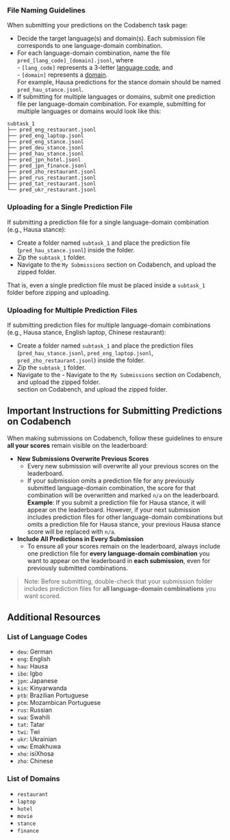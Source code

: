 ### File Naming Guidelines
When submitting your predictions on the Codabench task page:
 - Decide the target language(s) and domain(s). Each submission file corresponds to one language-domain combination.
 - For each language-domain combination, name the file `pred_[lang_code]_[domain].jsonl`, where <br>
		- `[lang_code]` represents a 3-letter [language code](#list-of-language-codes), and <br> 
		- `[domain]` represents a [domain](#list-of-domains).  
For example, Hausa predictions for the stance domain should be named `pred_hau_stance.jsonl`.
- If submitting for multiple languages or domains, submit one prediction file per language-domain combination. For example, submitting for multiple languages or domains would look like this:

```
subtask_1
├── pred_eng_restaurant.jsonl
├── pred_eng_laptop.jsonl
├── pred_eng_stance.jsonl
├── pred_deu_stance.jsonl
├── pred_hau_stance.jsonl
├── pred_jpn_hotel.jsonl
├── pred_jpn_finance.jsonl
├── pred_zho_restaurant.jsonl
├── pred_rus_restaurant.jsonl
├── pred_tat_restaurant.jsonl
└── pred_ukr_restaurant.jsonl
```

### Uploading for a Single Prediction File
If submitting a prediction file for a single language-domain combination (e.g., Hausa stance):
- Create a folder named `subtask_1` and place the prediction file (`pred_hau_stance.jsonl`) inside the folder.
- Zip the `subtask_1` folder.
- Navigate to the `My Submissions` section on Codabench, and upload the zipped folder.

That is, even a single prediction file must be placed inside a `subtask_1` folder before zipping and uploading.

### Uploading for Multiple Prediction Files
If submitting prediction files for multiple language-domain combinations (e.g., Hausa stance, English laptop, Chinese restaurant):
- Create a folder named `subtask_1` and place the prediction files (`pred_hau_stance.jsonl`, `pred_eng_laptop.jsonl`, `pred_zho_restaurant.jsonl`) inside the folder.
- Zip the `subtask_1` folder.
- Navigate to the - Navigate to the `My Submissions` section on Codabench, and upload the zipped folder.  
 section on Codabench, and upload the zipped folder.


## Important Instructions for Submitting Predictions on Codabench

When making submissions on Codabench, follow these guidelines to ensure **all your scores** remain visible on the leaderboard:

- **New Submissions Overwrite Previous Scores**
   - Every new submission will overwrite all your previous scores on the leaderboard.
   - If your submission omits a prediction file for any previously submitted language-domain combination, the score for that combination will be overwritten and marked `n/a` on the leaderboard.  
	 **Example**: If you submit a prediction file for Hausa stance, it will appear on the leaderboard. However, if your next submission includes prediction files for other language-domain combinations but omits a prediction file for Hausa stance, your previous Hausa stance score will be replaced with `n/a`.
- **Include All Predictions in Every Submission**
   - To ensure all your scores remain on the leaderboard, always include one prediction file for **every language-domain combination** you want to appear on the leaderboard in **each submission**, even for previously submitted combinations.


> Note: Before submitting, double-check that your submission folder includes prediction files for **all language-domain combinations** you want scored.


## Additional Resources

### List of Language Codes
- `deu`: German
- `eng`: English
- `hau`: Hausa
- `ibo`: Igbo
- `jpn`: Japanese
- `kin`: Kinyarwanda
- `ptb`: Brazilian Portuguese
- `ptm`: Mozambican Portuguese
- `rus`: Russian
- `swa`: Swahili
- `tat`: Tatar
- `twi`: Twi
- `ukr`: Ukrainian
- `vmw`: Emakhuwa
- `xho`: isiXhosa
- `zho`: Chinese

### List of Domains
- `restaurant`
- `laptop`
- `hotel`
- `movie`
- `stance`
- `finance`

